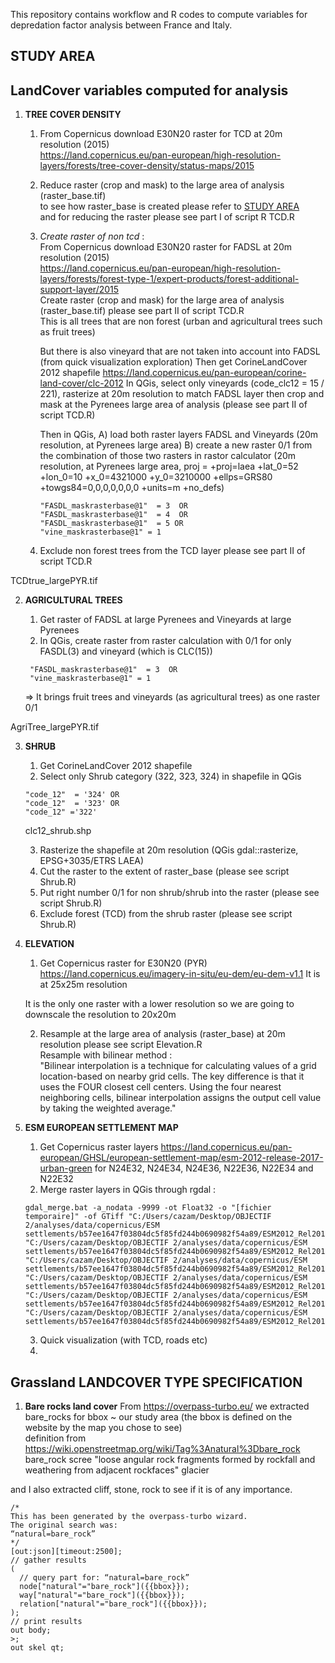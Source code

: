This repository contains workflow and R codes to compute variables for depredation factor analysis between France and Italy.

## STUDY AREA


## LandCover variables computed for analysis

1. **TREE COVER DENSITY**
    1. From Copernicus download E30N20 raster for TCD at 20m resolution (2015)  
    https://land.copernicus.eu/pan-european/high-resolution-layers/forests/tree-cover-density/status-maps/2015

    2. Reduce raster (crop and mask) to the large area of analysis (raster_base.tif)   
    to see how raster_base is created please refer to [STUDY AREA](#Study_area)  
    and for reducing the raster please see part I of script R TCD.R
    
    3. *Create raster of non tcd* :   
        From Copernicus download E30N20 raster for FADSL at 20m resolution (2015)  
        https://land.copernicus.eu/pan-european/high-resolution-layers/forests/forest-type-1/expert-products/forest-additional-support-layer/2015  
        Create raster (crop and mask) for the large area of analysis (raster_base.tif) please see part II of script TCD.R  
        This is all trees that are non forest (urban and agricultural trees such as fruit trees)  
        
        But there is also vineyard that are not taken into account into FADSL (from quick visualization exploration) 
        Then get CorineLandCover 2012 shapefile https://land.copernicus.eu/pan-european/corine-land-cover/clc-2012
        In QGis, select only vineyards (code_clc12 = 15 / 221), rasterize at 20m resolution to match FADSL layer then crop and mask at the Pyrenees large area of analysis (please see part II of script TCD.R)
        
        Then in QGis, 
        A) load both raster layers FADSL and Vineyards (20m resolution, at Pyrenees large area)
        B) create a new raster 0/1 from the combination of those two rasters in rastor calculator (20m resolution, at Pyrenees large area, proj = +proj=laea +lat_0=52 +lon_0=10 +x_0=4321000 +y_0=3210000 +ellps=GRS80 +towgs84=0,0,0,0,0,0,0 +units=m +no_defs)
        ```
        "FASDL_maskrasterbase@1"  = 3  OR 
        "FASDL_maskrasterbase@1"  = 4  OR 
        "FASDL_maskrasterbase@1"  = 5 OR 
        "vine_maskrasterbase@1" = 1
        ```
        
    4. Exclude non forest trees from the TCD layer please see part II of script TCD.R

TCDtrue_largePYR.tif

2. **AGRICULTURAL TREES**

    1. Get raster of FADSL at large Pyrenees and Vineyards at large Pyrenees
    2. In QGis, create raster from raster calculation with 0/1 for only FASDL(3) and vineyard (which is CLC(15))
   ```
    "FASDL_maskrasterbase@1"  = 3  OR 
    "vine_maskrasterbase@1" = 1
    ```
    => It brings fruit trees and vineyards (as agricultural trees) as one raster 0/1

AgriTree_largePYR.tif

3. **SHRUB**

    1. Get CorineLandCover 2012 shapefile
    2. Select only Shrub category (322, 323, 324) in shapefile in QGis
     ```
     "code_12"  = '324' OR
     "code_12"  = '323' OR
     "code_12" ='322'
     ```
    clc12_shrub.shp
    
   3. Rasterize the shapefile at 20m resolution (QGis gdal::rasterize, EPSG+3035/ETRS LAEA)
   4. Cut the raster to the extent of raster_base (please see script Shrub.R)
   5. Put right number 0/1 for non shrub/shrub into the raster (please see script Shrub.R)
   6. Exclude forest (TCD) from the shrub raster (please see script Shrub.R)

4. **ELEVATION**
    1. Get Copernicus raster for E30N20 (PYR)  
    https://land.copernicus.eu/imagery-in-situ/eu-dem/eu-dem-v1.1
    It is at 25x25m resolution
    
    It is the only one raster with a lower resolution so we are going to downscale the resolution to 20x20m
    
    2. Resample at the large area of analysis (raster_base) at 20m resolution please see script Elevation.R  
    Resample with bilinear method :  
    "Bilinear interpolation is a technique for calculating values of a grid location-based on nearby grid cells. The key difference is that it uses the FOUR closest cell centers. Using the four nearest neighboring cells, bilinear interpolation assigns the output cell value by taking the weighted average."
    
5. **ESM EUROPEAN SETTLEMENT MAP**
    1. Get Copernicus raster layers https://land.copernicus.eu/pan-european/GHSL/european-settlement-map/esm-2012-release-2017-urban-green for N24E32, N24E34, N24E36, N22E36, N22E34 and N22E32
    2. Merge raster layers in QGis through rgdal :   
     ```
    gdal_merge.bat -a_nodata -9999 -ot Float32 -o "[fichier temporaire]" -of GTiff "C:/Users/cazam/Desktop/OBJECTIF 2/analyses/data/copernicus/ESM settlements/b57ee1647f03804dc5f85fd244b0690982f54a89/ESM2012_Rel2017_200km_2p5m_N24E36/200km_2p5m_N24E36/200km_2p5m_N24E36.TIF" "C:/Users/cazam/Desktop/OBJECTIF 2/analyses/data/copernicus/ESM settlements/b57ee1647f03804dc5f85fd244b0690982f54a89/ESM2012_Rel2017_200km_2p5m_N22E34/200km_2p5m_N22E34/200km_2p5m_N22E34.TIF" "C:/Users/cazam/Desktop/OBJECTIF 2/analyses/data/copernicus/ESM settlements/b57ee1647f03804dc5f85fd244b0690982f54a89/ESM2012_Rel2017_200km_2p5m_N24E34/200km_2p5m_N24E34/200km_2p5m_N24E34.TIF" "C:/Users/cazam/Desktop/OBJECTIF 2/analyses/data/copernicus/ESM settlements/b57ee1647f03804dc5f85fd244b0690982f54a89/ESM2012_Rel2017_200km_2p5m_N22E32/200km_2p5m_N22E32/200km_2p5m_N22E32.TIF" "C:/Users/cazam/Desktop/OBJECTIF 2/analyses/data/copernicus/ESM settlements/b57ee1647f03804dc5f85fd244b0690982f54a89/ESM2012_Rel2017_200km_2p5m_N22E36/200km_2p5m_N22E36/200km_2p5m_N22E36.TIF" "C:/Users/cazam/Desktop/OBJECTIF 2/analyses/data/copernicus/ESM settlements/b57ee1647f03804dc5f85fd244b0690982f54a89/ESM2012_Rel2017_200km_2p5m_N24E32/200km_2p5m_N24E32/200km_2p5m_N24E32.TIF"  
     ```
    3. Quick visualization (with TCD, roads etc)
    4. 


## Grassland LANDCOVER TYPE SPECIFICATION

1. **Bare rocks land cover**
From https://overpass-turbo.eu/ we extracted bare_rocks for bbox ~ our study area (the bbox is defined on the website by the map you chose to see)  
definition from https://wiki.openstreetmap.org/wiki/Tag%3Anatural%3Dbare_rock
bare_rock
scree "loose angular rock fragments formed by rockfall and weathering from adjacent rockfaces"
glacier

and I also extracted cliff, stone, rock to see if it is of any importance.
```
/*
This has been generated by the overpass-turbo wizard.
The original search was:
“natural=bare_rock”
*/
[out:json][timeout:2500];
// gather results
(
  // query part for: “natural=bare_rock”
  node["natural"="bare_rock"]({{bbox}});
  way["natural"="bare_rock"]({{bbox}});
  relation["natural"="bare_rock"]({{bbox}});
);
// print results
out body;
>;
out skel qt;
```

